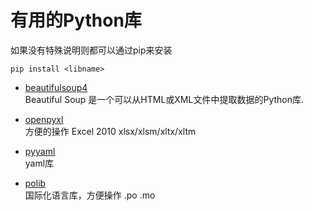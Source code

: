 # 有用的Python库

如果没有特殊说明则都可以通过pip来安装

~~~
pip install <libname>
~~~

- [beautifulsoup4](https://www.crummy.com/software/BeautifulSoup/bs4/doc.zh/)    
Beautiful Soup 是一个可以从HTML或XML文件中提取数据的Python库.

- [openpyxl](https://openpyxl.readthedocs.io/en/default/)  
方便的操作 Excel 2010 xlsx/xlsm/xltx/xltm

- [pyyaml](http://pyyaml.org/wiki/PyYAMLDocumentation)  
yaml库

- [polib](http://polib.readthedocs.io/en/latest/index.html)  
国际化语言库，方便操作 .po .mo
